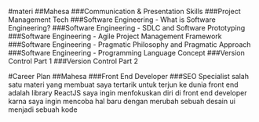 
#materi
##Mahesa
###Communication & Presentation Skills
###Project Management Tech
###Software Engineering - What is Software Engineering?
###Software Engineering - SDLC and Software Prototyping
###Software Engineering - Agile Project Management Framework
###Software Engineering - Pragmatic Philosophy and Pragmatic Approach
###Software Engineering - Programming Language Concept
###Version Control Part 1
###Version Control Part 2

#Career Plan
##Mahesa
###Front End Developer
###SEO Specialist
salah satu materi yang membuat saya tertarik untuk terjun ke dunia front end adalah library ReactJS 
saya ingin menfokuskan diri di front end developer karna saya ingin mencoba hal baru dengan merubah sebuah desain ui menjadi sebuah kode